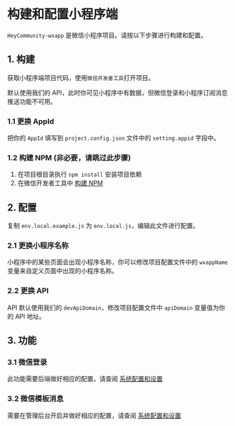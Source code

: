 构建和配置小程序端
====================================

`HeyCommunity-wxapp` 是微信小程序项目。请按以下步骤进行构建和配置。

## 1. 构建
获取小程序端项目代码，使用`微信开发者工具`打开项目。

默认使用我们的 API，此时你可见小程序中有数据，但微信登录和小程序订阅消息推送功能不可用。

### 1.1 更换 AppId 

把你的 `AppId` 填写到 `project.config.json` 文件中的 `setting.appid` 字段中。

### 1.2 构建 NPM (非必要，请跳过此步骤)

1. 在项目根目录执行 `npm install` 安装项目依赖
2. 在微信开发者工具中 [构建 NPM](https://developers.weixin.qq.com/miniprogram/dev/devtools/npm.html)


## 2. 配置

复制 `env.local.example.js` 为 `env.local.js`，编辑此文件进行配置。

### 2.1 更换小程序名称

小程序中的某些页面会出现小程序名称，你可以修改项目配置文件中的 `wxappName` 变量来自定义页面中出现的小程序名称。

### 2.2 更换 API

API 默认使用我们的 `devApiDomain`，修改项目配置文件中 `apiDomain` 变量值为你的 API 地址。

## 3. 功能

### 3.1 微信登录

此功能需要后端做好相应的配置，请查阅 [系统配置和设置](2.系统配置和设置.md)

### 3.2 微信模板消息

需要在管理后台开启并做好相应的配置，请查阅 [系统配置和设置](2.系统配置和设置.md)
